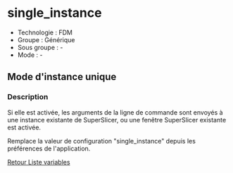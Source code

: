 # single_instance

* Technologie : FDM
* Groupe : Générique
* Sous groupe : -
* Mode : -

## Mode d'instance unique

### Description

Si elle est activée, les arguments de la ligne de commande sont envoyés à une instance existante de  SuperSlicer, ou une fenêtre SuperSlicer existante est activée. 

Remplace la valeur de configuration "single_instance" depuis les préférences de l'application.

[Retour Liste variables](variable_list.md)